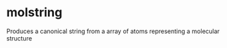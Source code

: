 molstring
=========

Produces a canonical string from a array of atoms representing a molecular structure
